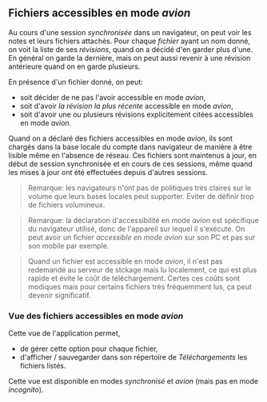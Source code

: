 ## Fichiers accessibles en mode _avion_

Au cours d'une session _synchronisée_ dans un navigateur, on peut voir les notes et leurs fichiers attachés. Pour chaque _fichier_ ayant un nom donné, on voit la liste de ses _révisions_, quand on a décidé d'en garder plus d'une. En général on garde la dernière, mais on peut aussi revenir à une révision antérieure quand on en garde plusieurs.

En présence d'un fichier donné, on peut:
- soit décider de ne pas l'avoir accessible en mode _avion_,
- soit d'avoir _la révision la plus récente_ accessible en mode _avion_,
- soit d'avoir une ou plusieurs révisions explicitement citées accessibles en mode _avion_.

Quand on a déclaré des fichiers accessibles en mode _avion_, ils sont chargés dans la base locale du compte dans navigateur de manière à être lisible même en l'absence de réseau. Ces fichiers sont maintenus à jour, en début de session synchronisée et en cours de ces sessions, même quand les mises à jour ont été effectuées depuis d'autres sessions.

> Remarque: les navigateurs n'ont pas de politiques très claires sur le volume que leurs bases locales peut supporter. Éviter de définir trop de fichiers volumineux.

> Remarque: la déclaration d'accessibilité en mode _avion_ est spécifique du navigateur utilisé, donc de l'appareil sur lequel il s'exécute. On peut avoir un fichier _accessible en mode avion_ sur son PC et pas sur son mobile par exemple.

> Quand un fichier est accessible en mode _avion_, il n'est pas redemandé au serveur de stckage mais lu localement, ce qui est plus rapide et évite le coût de téléchargement. Certes ces coûts sont modiques mais pour certains fichiers très fréquemment lus, ça peut devenir significatif.

### Vue des fichiers accessibles en mode _avion_
Cette vue de l'application permet,
- de gérer cette option pour chaque fichier,
- d'afficher / sauvegarder dans son répertoire de _Téléchargements_ les fichiers listés.

Cette vue est disponible en modes _synchronisé_ et _avion_ (mais pas en mode _incognito_).
